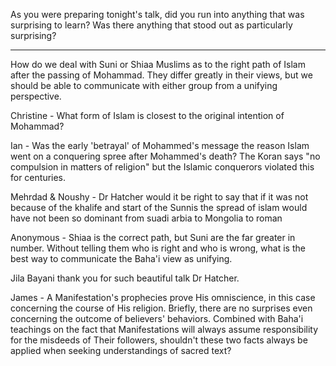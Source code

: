 As you were preparing tonight's talk, did you run into anything that was surprising to learn?
Was there anything that stood out as particularly surprising? 

---

How do we deal with Suni or Shiaa Muslims as to the right path of Islam after the passing of Mohammad.  They differ greatly in their views, but we should be able to communicate with either group from a unifying perspective.

Christine - 
What form of Islam is closest to the original intention of Mohammad?

Ian - 
Was the early 'betrayal' of Mohammed's message the reason Islam went on a conquering spree after Mohammed's death? The Koran says "no compulsion in matters of religion" but the Islamic conquerors violated this for centuries. 

Mehrdad & Noushy - 
Dr Hatcher would it be right to say that if it was not because of the khalife and start of the Sunnis the spread of islam would have not been so dominant from suadi arbia to Mongolia to roman

Anonymous - 
Shiaa is the correct path, but Suni are the far greater in number.  Without telling them who is right and who is wrong, what is the best way to communicate the Baha'i view as unifying.

Jila Bayani
thank you for such beautiful talk Dr Hatcher.


James - 
A Manifestation's prophecies prove His omniscience, in this case concerning the course of His religion. Briefly,  there are no surprises even concerning the outcome of believers' behaviors. Combined with Baha'i teachings on the fact that  Manifestations will always assume responsibility for the misdeeds of Their followers, shouldn't these two facts always be applied when seeking understandings of  sacred text?
